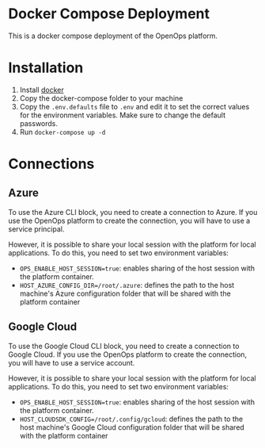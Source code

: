 
# Docker Compose Deployment

This is a docker compose deployment of the OpenOps platform.


# Installation

1. Install [docker](https://docs.docker.com/engine/install/)
2. Copy the docker-compose folder to your machine
3. Copy the `.env.defaults` file to `.env` and edit it to set the correct values for the environment variables. Make sure to change the default passwords.
4. Run `docker-compose up -d`


# Connections

## Azure

To use the Azure CLI block, you need to create a connection to Azure. If you use the OpenOps platform to create the connection, you will have to use a service principal.

However, it is possible to share your local session with the platform for local applications.
To do this, you need to set two environment variables:
- `OPS_ENABLE_HOST_SESSION=true`: enables sharing of the host session with the platform container.
- `HOST_AZURE_CONFIG_DIR=/root/.azure`: defines the path to the host machine's Azure configuration folder that will be shared with the platform container

## Google Cloud

To use the Google Cloud CLI block, you need to create a connection to Google Cloud. If you use the OpenOps platform to create the connection, you will have to use a service account.

However, it is possible to share your local session with the platform for local applications.
To do this, you need to set two environment variables:
- `OPS_ENABLE_HOST_SESSION=true`: enables sharing of the host session with the platform container.
- `HOST_CLOUDSDK_CONFIG=/root/.config/gcloud`: defines the path to the host machine's Google Cloud configuration folder that will be shared with the platform container